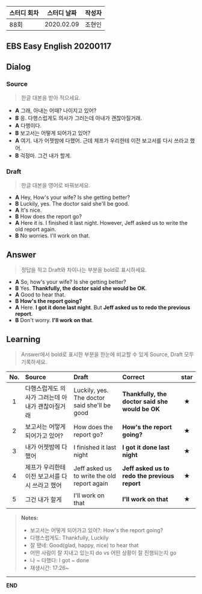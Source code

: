 **스터디 회차** | **스터디 날짜** | **작성자**
---| ---| ---|
88회  | 2020.02.09  | 조현인 |  

## EBS Easy English 20200117

## Dialog

### Source

> 한글 대본을 받아 적으세요.

* **A** 그래, 아내는 어때? 나이지고 있어?
* **B** 응. 다행스럽게도 의사가 그러는데 아내가 괜찮아질거래.
* **A** 다행이다.
* **B** 보고서는 어떻게 되어가고 있어?  
* **A** 여기. 내가 어젯밤에 다했어. 근데 제프가 우리한테 이전 보고서를 다시 쓰라고 했어.
* **B** 걱정마. 그건 내가 할게.

### Draft

> 한글 대본을 영어로 바꿔보세요.

* **A** Hey, How's your wife? Is she getting better?
* **B** Luckily, yes. The doctor said she'll be good.
* **A** It's nice.
* **B** How does the report go?
* **A** Here it is. I finished it last night. However, Jeff asked us to write the old report again.
* **B** No worries. I'll work on that.

## Answer

> 정답을 적고 Draft와 차이나는 부분을 bold로 표시하세요.

* **A** So, how's your wife? Is she getting better?
* **B** Yes. **Thankfully, the doctor said she would be OK**.
* **A** Good to hear that.
* **B** **How's the report going?**
* **A** Here. **I got it done last night**. But **Jeff asked us to redo the previous report**.
* **B** Don't worry. **I'll work on that**.

## Learning

> Answer에서 bold로 표시한 부분을 한눈에 비교할 수 있게 Source, Draft 모두 기록하세요.

| No. | Source | Draft | Correct | star |
| :---: | :--- | :--- | :--- | :---: |
| 1 | 다행스럽게도 의사가 그러는데 아내가 괜찮아질거래 | Luckily, yes. The doctor said she'll be good | **Thankfully, the doctor said she would be OK** | ★ |
| 2 |  보고서는 어떻게 되어가고 있어? | How does the report go? | **How's the report going?** | ★ |
| 3 | 내가 어젯밤에 다했어 | I finished it last night | **I got it done last night** | ★ |
| 4 | 제프가 우리한테 이전 보고서를 다시 쓰라고 했어 | Jeff asked us to write the old report again | **Jeff asked us to redo the previous report** | ★ |
| 5 | 그건 내가 할게 | I'll work on that  | **I'll work on that**  | ★ |

> **Notes:**
> * 보고서는 어떻게 되어가고 있어?: How's the report going?
> * 다행스럽게도: Thankfully, Luckily
> * 잘 됐네: Good(glad, happy, nice) to hear that
> * 어떤 사람이 잘 지내고 있는지 do vs 어떤 상황이 잘 진행되는지 go
> * 나 ~ 다했다: I got ~ done
> * 재생시간: 17:26~


---

**END**
